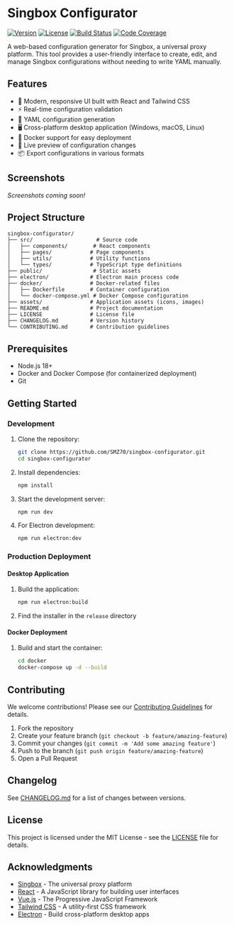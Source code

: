 # Singbox Configurator

[![Version](https://img.shields.io/github/package-json/v/SMZ70/singbox-configurator)](https://github.com/SMZ70/singbox-configurator)
[![License](https://img.shields.io/github/license/SMZ70/singbox-configurator)](https://github.com/SMZ70/singbox-configurator/blob/master/LICENSE)
[![Build Status](https://img.shields.io/github/actions/workflow/status/SMZ70/singbox-configurator/ci.yml)](https://github.com/SMZ70/singbox-configurator/actions)
[![Code Coverage](https://img.shields.io/codecov/c/github/SMZ70/singbox-configurator)](https://codecov.io/gh/SMZ70/singbox-configurator)

A web-based configuration generator for Singbox, a universal proxy platform. This tool provides a user-friendly interface to create, edit, and manage Singbox configurations without needing to write YAML manually.

## Features

- 🎨 Modern, responsive UI built with React and Tailwind CSS
- ⚡ Real-time configuration validation
- 📝 YAML configuration generation
- 🖥️ Cross-platform desktop application (Windows, macOS, Linux)
- 🐳 Docker support for easy deployment
- 🔄 Live preview of configuration changes
- 📦 Export configurations in various formats

## Screenshots

*Screenshots coming soon!*

## Project Structure

```
singbox-configurator/
├── src/                    # Source code
│   ├── components/        # React components
│   ├── pages/            # Page components
│   ├── utils/            # Utility functions
│   └── types/            # TypeScript type definitions
├── public/                # Static assets
├── electron/             # Electron main process code
├── docker/               # Docker-related files
│   ├── Dockerfile        # Container configuration
│   └── docker-compose.yml # Docker Compose configuration
├── assets/               # Application assets (icons, images)
├── README.md             # Project documentation
├── LICENSE               # License file
├── CHANGELOG.md          # Version history
└── CONTRIBUTING.md       # Contribution guidelines
```

## Prerequisites

- Node.js 18+
- Docker and Docker Compose (for containerized deployment)
- Git

## Getting Started

### Development

1. Clone the repository:
   ```bash
   git clone https://github.com/SMZ70/singbox-configurator.git
   cd singbox-configurator
   ```

2. Install dependencies:
   ```bash
   npm install
   ```

3. Start the development server:
   ```bash
   npm run dev
   ```

4. For Electron development:
   ```bash
   npm run electron:dev
   ```

### Production Deployment

#### Desktop Application
1. Build the application:
   ```bash
   npm run electron:build
   ```
2. Find the installer in the `release` directory

#### Docker Deployment
1. Build and start the container:
   ```bash
   cd docker
   docker-compose up -d --build
   ```

## Contributing

We welcome contributions! Please see our [Contributing Guidelines](CONTRIBUTING.md) for details.

1. Fork the repository
2. Create your feature branch (`git checkout -b feature/amazing-feature`)
3. Commit your changes (`git commit -m 'Add some amazing feature'`)
4. Push to the branch (`git push origin feature/amazing-feature`)
5. Open a Pull Request

## Changelog

See [CHANGELOG.md](CHANGELOG.md) for a list of changes between versions.

## License

This project is licensed under the MIT License - see the [LICENSE](LICENSE) file for details.

## Acknowledgments

- [Singbox](https://github.com/SagerNet/sing-box) - The universal proxy platform
- [React](https://reactjs.org/) - A JavaScript library for building user interfaces
- [Vue.js](https://vuejs.org/) - The Progressive JavaScript Framework
- [Tailwind CSS](https://tailwindcss.com/) - A utility-first CSS framework
- [Electron](https://www.electronjs.org/) - Build cross-platform desktop apps 